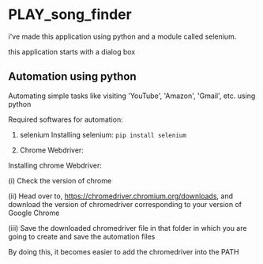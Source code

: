 # PLAY_song_finder
i've made this application using python and a module called selenium.

this application starts with a dialog box 
## Automation using python
Automating simple tasks like visiting 'YouTube', 'Amazon', 'Gmail', etc. using python

Required softwares for automation:
1) selenium
Installing selenium: 
  ```pip install selenium```
  
2) Chrome Webdriver:

Installing chrome Webdriver:

 (i) Check the version of chrome
 
 (ii) Head over to, https://chromedriver.chromium.org/downloads, and download the version of chromedriver corresponding to your version of Google Chrome
 
 (iii) Save the downloaded chromedriver file in that folder in which you are going to create and save the automation files
 
 By doing this, it becomes easier to add the chromedriver into the PATH
 
 
